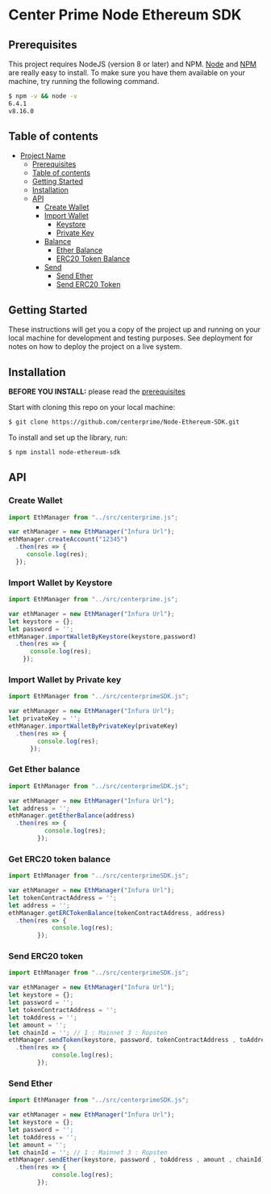 # Center Prime Node Ethereum SDK

## Prerequisites

This project requires NodeJS (version 8 or later) and NPM.
[Node](http://nodejs.org/) and [NPM](https://npmjs.org/) are really easy to install.
To make sure you have them available on your machine,
try running the following command.

```sh
$ npm -v && node -v
6.4.1
v8.16.0
```

## Table of contents

- [Project Name](#project-name)
  - [Prerequisites](#prerequisites)
  - [Table of contents](#table-of-contents)
  - [Getting Started](#getting-started)
  - [Installation](#installation)
  - [API](#api)
    - [Create Wallet](#createwallet)
    - [Import Wallet](#importwallet)
      - [Keystore](#keystore)
      - [Private Key](#keystore)
    - [Balance](#balance)
      - [Ether Balance](#etherbalance)
      - [ERC20 Token Balance](#erc20tokenbalance)
    - [Send](#send)
      - [Send Ether](#sendether)
      - [Send ERC20 Token](#senderc20token)

## Getting Started

These instructions will get you a copy of the project up and running on your local machine for development and testing purposes. See deployment for notes on how to deploy the project on a live system.

## Installation

**BEFORE YOU INSTALL:** please read the [prerequisites](#prerequisites)

Start with cloning this repo on your local machine:

```sh
$ git clone https://github.com/centerprime/Node-Ethereum-SDK.git
```

To install and set up the library, run:

```sh
$ npm install node-ethereum-sdk
```

## API

### Create Wallet

```js
import EthManager from "../src/centerprime.js";

var ethManager = new EthManager("Infura Url");
ethManager.createAccount("12345")
  .then(res => {
     console.log(res);
  });
```


### Import Wallet by Keystore

```js
import EthManager from "../src/centerprime.js";

var ethManager = new EthManager("Infura Url");
let keystore = {};
let password = '';
ethManager.importWalletByKeystore(keystore,password)
  .then(res => {
      console.log(res);
    });
```

### Import Wallet by Private key

```js
import EthManager from "../src/centerprimeSDK.js";

var ethManager = new EthManager("Infura Url");
let privateKey = '';
ethManager.importWalletByPrivateKey(privateKey)
  .then(res => {
        console.log(res);
      });
```

### Get Ether balance

```js
import EthManager from "../src/centerprimeSDK.js";

var ethManager = new EthManager("Infura Url");
let address = '';
ethManager.getEtherBalance(address)
  .then(res => {
          console.log(res);
        });
```


### Get ERC20 token balance

```js
import EthManager from "../src/centerprimeSDK.js";

var ethManager = new EthManager("Infura Url");
let tokenContractAddress = '';
let address = '';
ethManager.getERCTokenBalance(tokenContractAddress, address)
  .then(res => {
            console.log(res);
        });
```

### Send ERC20 token

```js
import EthManager from "../src/centerprimeSDK.js";

var ethManager = new EthManager("Infura Url");
let keystore = {};
let password = '';
let tokenContractAddress = '';
let toAddress = '';
let amount = '';
let chainId = ''; // 1 : Mainnet 3 : Ropsten
ethManager.sendToken(keystore, password, tokenContractAddress , toAddress , amount , chainId)
  .then(res => {
            console.log(res);
        });
```


### Send Ether

```js
import EthManager from "../src/centerprimeSDK.js";

var ethManager = new EthManager("Infura Url");
let keystore = {};
let password = '';
let toAddress = '';
let amount = '';
let chainId = ''; // 1 : Mainnet 3 : Ropsten
ethManager.sendEther(keystore, password , toAddress , amount , chainId)
  .then(res => {
            console.log(res);
        });
```
